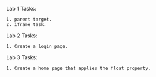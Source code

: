 Lab 1 Tasks:
    
    1. parent target.
    2. iframe task.

Lab 2 Tasks:
    
    1. Create a login page.

Lab 3 Tasks:

    1. Create a home page that applies the float property.